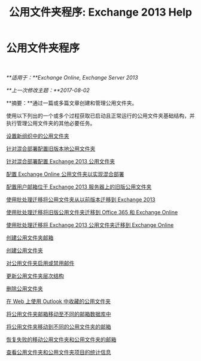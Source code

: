 ﻿---
title: '公用文件夹程序: Exchange 2013 Help'
TOCTitle: 公用文件夹程序
ms:assetid: afa54c8e-f3ab-4f5f-85ad-fb2a905ecfa9
ms:mtpsurl: https://technet.microsoft.com/zh-cn/library/JJ657481(v=EXCHG.150)
ms:contentKeyID: 50491306
ms.date: 05/21/2018
mtps_version: v=EXCHG.150
ms.translationtype: MT
---

# 公用文件夹程序

 

_**适用于：**Exchange Online, Exchange Server 2013_

_**上一次修改主题：**2017-08-02_

**摘要：**通过一篇或多篇文章创建和管理公用文件夹。

使用以下列出的一个或多个过程获取已启动且正常运行的公用文件夹基础结构，并执行管理公用文件夹的其他必要任务。

[设置新组织中的公用文件夹](set-up-public-folders-in-a-new-organization-exchange-2013-help.md)

[针对混合部署配置旧版本地公用文件夹](configure-legacy-on-premises-public-folders-for-a-hybrid-deployment-exchange-2013-help.md)

[针对混合部署配置 Exchange 2013 公用文件夹](configure-exchange-2013-public-folders-for-a-hybrid-deployment-exchange-2013-help.md)

[配置 Exchange Online 公用文件夹以实现混合部署](configure-exchange-online-public-folders-for-a-hybrid-deployment-exchange-2013-help.md)

[配置用户邮箱位于 Exchange 2013 服务器上的旧版公用文件夹](configure-legacy-public-folders-where-user-mailboxes-are-on-exchange-2013-servers-exchange-2013-help.md)

[使用批处理迁移将公用文件夹从以前版本迁移到 Exchange 2013](use-batch-migration-to-migrate-public-folders-to-exchange-2013-from-previous-versions-exchange-2013-help.md)

[使用批处理迁移将旧版公用文件夹迁移到 Office 365 和 Exchange Online](use-batch-migration-to-migrate-legacy-public-folders-to-office-365-and-exchange-online-exchange-online-help.md)

[使用批处理迁移将 Exchange 2013 公用文件夹迁移到 Exchange Online](use-batch-migration-to-migrate-exchange-2013-public-folders-to-exchange-online-exchange-online-help.md)

[创建公用文件夹邮箱](create-a-public-folder-mailbox-exchange-2013-help.md)

[创建公用文件夹](create-a-public-folder-exchange-2013-help.md)

[对公用文件夹启用或禁用邮件](mail-enable-or-mail-disable-a-public-folder-exchange-2013-help.md)

[更新公用文件夹层次结构](update-the-public-folder-hierarchy-exchange-2013-help.md)

[删除公用文件夹](remove-a-public-folder-exchange-2013-help.md)

[在 Web 上使用 Outlook 中收藏的公用文件夹](use-favorite-public-folders-in-outlook-on-the-web-exchange-2013-help.md)

[将公用文件夹邮箱移动至不同的邮箱数据库中](move-a-public-folder-mailbox-to-a-different-mailbox-database-exchange-2013-help.md)

[将公用文件夹移动到不同的公用文件夹的邮箱](move-a-public-folder-to-a-different-public-folder-mailbox-exchange-2013-help.md)

[恢复失败的移动公用文件夹和公用文件夹的邮箱](restore-public-folders-and-public-folder-mailboxes-from-failed-moves-exchange-2013-help.md)

[查看公用文件夹和公用文件夹项目的统计信息](view-statistics-for-public-folders-and-public-folder-items-exchange-2013-help.md)

